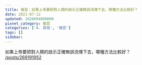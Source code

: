 ```yaml
---
title: 複習：如果上帝要把對人類的啟示正確無誤流傳下去，哪種方法比較好？
date: 2021-07-12
updated: 1626094800000
pixnet_category: 複習
categories: ['4. 其他', '複習']
tags: []
sidebar: 
---
```


<p>如果上帝要把對人類的啟示正確無誤流傳下去，哪種方法比較好？<br/>
<a href="/posts/269191952" target="_blank">/posts/269191952</a></p>
<p> </p>
